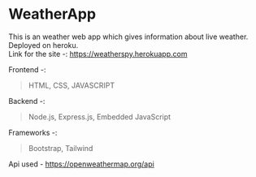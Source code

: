 # WeatherApp
This is an weather web app which gives information about live weather.\
Deployed on heroku.\
Link for the site -: https://weatherspy.herokuapp.com

Frontend -:

> HTML,
> CSS,
> JAVASCRIPT

Backend -:

> Node.js,
> Express.js,
> Embedded JavaScript

Frameworks -:

> Bootstrap,
> Tailwind

Api used - https://openweathermap.org/api
